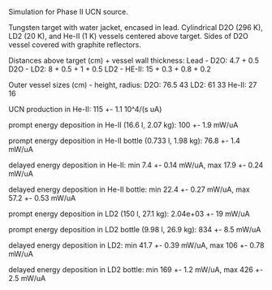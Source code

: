 Simulation for Phase II UCN source.

Tungsten target with water jacket, encased in lead.
Cylindrical D2O (296 K), LD2 (20 K), and He-II (1 K) vessels centered above target.
Sides of D2O vessel covered with graphite reflectors.

Distances above target (cm) + vessel wall thickness:
Lead - D2O: 4.7 + 0.5
D2O - LD2: 8 + 0.5 + 1 + 0.5
LD2 - HE-II: 15 + 0.3 + 0.8 + 0.2

Outer vessel sizes (cm) - height, radius:
D2O: 76.5 43
LD2: 61 33
He-II: 27 16

UCN production in He-II:
115 +- 1.1 10^4/(s uA)

prompt energy deposition in He-II (16.6 l, 2.07 kg):
100 +- 1.9 mW/uA

prompt energy deposition in He-II bottle (0.733 l, 1.98 kg):
76.8 +- 1.4 mW/uA

delayed energy deposition in He-II:
min 7.4 +- 0.14 mW/uA, max 17.9 +- 0.24 mW/uA

delayed energy deposition in He-II bottle:
min 22.4 +- 0.27 mW/uA, max 57.2 +- 0.53 mW/uA

prompt energy deposition in LD2 (150 l, 27.1 kg):
2.04e+03 +- 19 mW/uA

prompt energy deposition in LD2 bottle (9.98 l, 26.9 kg):
834 +- 8.5 mW/uA

delayed energy deposition in LD2:
min 41.7 +- 0.39 mW/uA, max 106 +- 0.78 mW/uA

delayed energy deposition in LD2 bottle:
min 169 +- 1.2 mW/uA, max 426 +- 2.5 mW/uA

